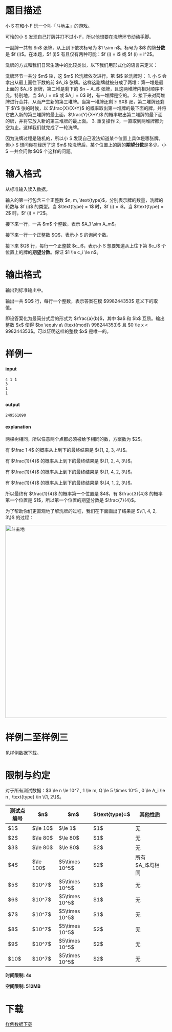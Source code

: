 # 题目描述

<p>小 S 在和小 F 玩一个叫「斗地主」的游戏。</p>
<p>可怜的小 S 发现自己打牌并打不过小 F，所以他想要在洗牌环节动动手脚。</p>
<p>一副牌一共有 $n$ 张牌，从上到下依次标号为 $1 \sim n$。标号为 $i$ 的牌<strong>分数</strong>是 $f (i)$。在本题，$f (i)$ 有且仅有两种可能：$f (i) = i$ 或 $f (i) = i^2$。</p>
<p>洗牌的方式和我们日常生活中的比较类似，以下我们用形式化的语言来定义：</p>
<p>洗牌环节一共分 $m$ 轮，这 $m$ 轮洗牌依次进行。第 $i$ 轮洗牌时：
1. 小 S 会拿出从最上面往下数的前 $A_i$ 张牌。这样这副牌就被分成了两堆：第一堆是最上面的 $A_i$ 张牌，第二堆是剩下的 $n − A_i$ 张牌，且这两堆牌内相对顺序不变。特别地，当 $A_i = n$ 或 $A_i = 0$ 时，有一堆牌是空的。
2. 接下来对两堆牌进行合并，从而产生新的第三堆牌。当第一堆牌还剩下 $X$ 张，第二堆牌还剩下 $Y$ 张的时候，以 $\frac{X}{X+Y}$ 的概率取出第一堆牌的最下面的牌，并将它放入新的第三堆牌的最上面，$\frac{Y}{X+Y}$ 的概率取出第二堆牌的最下面的牌，并将它放入新的第三堆牌的最上面。
3. 重复操作 2，一直取到两堆牌都为空为止。这样我们就完成了一轮洗牌。</p>
<p>因为洗牌过程是随机的，所以小 S 发现自己没法知道某个位置上具体是哪张牌。但小 S 想问你在经历了这 $m$ 轮洗牌后，某个位置上的牌的<strong>期望分数</strong>是多少。小 S 一共会问你 $Q$ 个这样的问题。</p>

# 输入格式


<p>从标准输入读入数据。</p>
<p>输入的第一行包含三个正整数 $n, m, \text{type}$，分别表示牌的数量，洗牌的轮数与 $f (i)$ 的类型。当 $\text{type} = 1$ 时，$f (i) = i$。当 $\text{type} = 2$ 时，$f (i) = i^2$。</p>
<p>接下来一行，一共 $m$ 个整数，表示 $A_1 \sim A_m$。</p>
<p>接下来一行一个正整数 $Q$，表示小 S 的询问个数。</p>
<p>接下来 $Q$ 行，每行一个正整数 $c_i$，表示小 S 想要知道从上往下第 $c_i$ 个位置上的牌的<strong>期望分数</strong>。保证 $1 \le c_i \le n$。</p>

# 输出格式


<p>输出到标准输出中。</p>
<p>输出一共 $Q$ 行，每行一个整数，表示答案在模 $998244353$ 意义下的取值。</p>
<p>即设答案化为最简分式后的形式为 $\frac{a}{b}$，其中 $a$ 和 $b$ 互质。输出整数 $x$ 使得 $bx \equiv a\ (\text{mod}\ 998244353)$ 且 $0 \le x &lt; 998244353$。可以证明这样的整数 $x$ 是唯一的。</p>

# 样例一


<h4>input</h4>
<pre><code>4 1 1
3
1
1</code></pre>
<h4>output</h4>
<pre><code>249561090</code></pre>
<h4>explanation</h4>
<p>两棵树相同，所以任意两个点都必须被给予相同的数，方案数为 $2$。</p>
<p>有 $\frac 1 4$ 的概率从上到下的最终结果是 $\{1, 2, 3, 4\}$。</p>
<p>有 $\frac{1}{4}$ 的概率从上到下的最终结果是 $\{1, 2, 4, 3\}$。</p>
<p>有 $\frac{1}{4}$ 的概率从上到下的最终结果是 $\{1, 4, 2, 3\}$。</p>
<p>有 $\frac{1}{4}$ 的概率从上到下的最终结果是 $\{4, 1, 2, 3\}$。</p>
<p>所以最终有 $\frac{1}{4}$ 的概率第一个位置是 $4$，有 $\frac{3}{4}$ 的概率第一个位置是 $1$，所以第一个位置的期望分数是 $\frac{7}{4}$。</p>
<p>为了帮助你们更直观地了解洗牌的过程，我们在下面画出了结果是 $\{1, 4, 2, 3\}$ 的过程：</p>
<p><img class="img-responsive center-block" src="/source/uoj/482/img/aHR0cHM6Ly9pbWcudW9qLmFjL3Byb2JsZW0vNDgyL2RvdXpodWRpLndlYnA=.webp" style="width:600px;" alt="斗主地"/></p>

# 样例二至样例三


<p>见样例数据下载。</p>

# 限制与约定


<p>对于所有测试数据：$3 \le n \le 10^7 , 1 \le m, Q \le 5 \times 10^5 , 0 \le A_i \le n , \text{type} \in \{1, 2\}$。</p>
<div class="table-responsive">
<table class="table table-bordered table-text-center table-verticle-middle"><thead><tr><th>测试点编号</th><th>$n$</th><th>$m$</th><th>$\text{type}=$</th><th>其他性质</th></tr></thead><tbody><tr><td>$1$</td><td>$\le 10$</td><td>$\le 1$</td><td>$1$</td><td>无</td></tr><tr><td>$2$</td><td>$\le 80$</td><td>$\le 80$</td><td>$1$</td><td>无</td></tr><tr><td>$3$</td><td>$\le 80$</td><td>$\le 80$</td><td>$2$</td><td>无</td></tr><tr><td>$4$</td><td>$\le 100$</td><td>$5\times 10^5$</td><td>$2$</td><td>所有$A_i$均相同</td></tr><tr><td>$5$</td><td>$10^7$</td><td>$5\times 10^5$</td><td>$1$</td><td>无</td></tr><tr><td>$6$</td><td>$10^7$</td><td>$5\times 10^5$</td><td>$1$</td><td>无</td></tr><tr><td>$7$</td><td>$10^7$</td><td>$5\times 10^5$</td><td>$1$</td><td>无</td></tr><tr><td>$8$</td><td>$10^7$</td><td>$5\times 10^5$</td><td>$2$</td><td>无</td></tr><tr><td>$9$</td><td>$10^7$</td><td>$5\times 10^5$</td><td>$2$</td><td>无</td></tr><tr><td>$10$</td><td>$10^7$</td><td>$5\times 10^5$</td><td>$2$</td><td>无</td></tr></tbody></table></div>

<p><strong>时间限制: 4s</strong></p>
<p><strong>空间限制: 512MB</strong></p>

# 下载


<p><a href="/download.php?type=problem&amp;id=482">样例数据下载</a></p>

